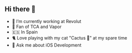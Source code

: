 ## Hi there 👋

- 🔭 I’m currently working at Revolut
- 🥳 Fan of TCA and Vapor
- 🇪🇸 In Spain
- 🐈 Love playing with my cat "Cactus 🌵" at my spare time
- 💬 Ask me about iOS Development
